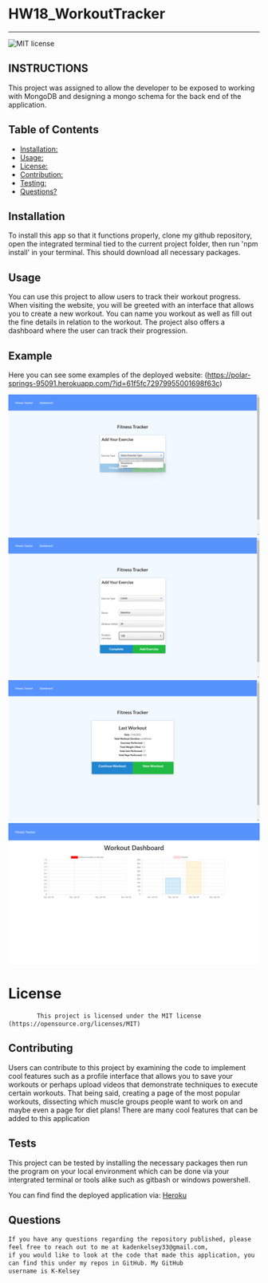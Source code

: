 # HW18_WorkoutTracker

---
![MIT license](https://img.shields.io/badge/License-MIT-yellow.svg)
## INSTRUCTIONS
This project was assigned to allow the developer to be exposed to working with MongoDB and designing a mongo schema for the back end of the application. 
## Table of Contents
* [Installation:](#installation)
* [Usage:](#usage)
* [License:](#license)
* [Contribution:](#contributing)
* [Testing:](#tests)
* [Questions?](#questions)

## Installation
To install this app so that it functions properly, clone my github repository, open the integrated terminal tied to the current project folder, then run 'npm install' in your terminal. This should download all necessary packages.

## Usage
You can use this project to allow users to track their workout progress. When visiting the website, you will be greeted with an interface that allows you to create a new workout. You can name you workout as well as fill out the fine details in relation to the workout. The project also offers a dashboard where the user can track their progression.
## Example
Here you can see some examples of the deployed website: (https://polar-springs-95091.herokuapp.com/?id=61f5fc72979955001698f63c)

![choose type of workout](images/choose.png)
![enter details of the workout](images/workout.png)
![an accumulation of the latest workouts](images/latest.png)
![view users progression](images/stats.png)

 # License
            This project is licensed under the MIT license (https://opensource.org/licenses/MIT)
            

## Contributing
Users can contribute to this project by examining the code to implement cool features such as a profile interface that allows you to save your workouts or perhaps upload videos that demonstrate techniques to execute certain workouts. That being said, creating a page of the most popular workouts, dissecting which muscle groups people want to work on and maybe even a page for diet plans! There are many cool features that can be added to this application

## Tests
This project can be tested by installing the necessary packages then run the program on your local environment which can be done via your intergrated terminal or tools alike such as gitbash or windows powershell.

You can find find the deployed application via: <a href="https://polar-springs-95091.herokuapp.com/?id=61f5fc72979955001698f63c">Heroku</a>


## Questions


    If you have any questions regarding the repository published, please feel free to reach out to me at kadenkelsey33@gmail.com,
    if you would like to look at the code that made this application, you can find this under my repos in GitHub. My GitHub
    username is K-Kelsey
    
